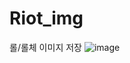 # Riot_img
롤/롤체 이미지 저장
![image](https://github.com/user-attachments/assets/9b09b01b-bc3d-4945-b53d-016efcc13f79)
